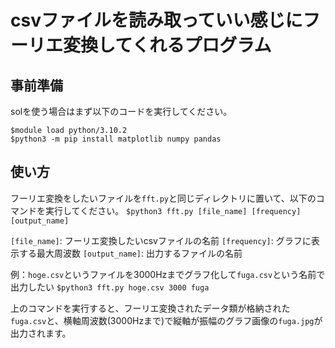 # csvファイルを読み取っていい感じにフーリエ変換してくれるプログラム

## 事前準備
solを使う場合はまず以下のコードを実行してください。

```
$module load python/3.10.2  
$python3 -m pip install matplotlib numpy pandas
```

## 使い方
フーリエ変換をしたいファイルを`fft.py`と同じディレクトリに置いて、以下のコマンドを実行してください。
`
$python3 fft.py [file_name] [frequency] [output_name]
`

`[file_name]`: フーリエ変換したいcsvファイルの名前
`[frequency]`: グラフに表示する最大周波数
`[output_name]`: 出力するファイルの名前


例：`hoge.csv`というファイルを3000Hzまでグラフ化して`fuga.csv`という名前で出力したい
`
$python3 fft.py hoge.csv 3000 fuga 
`

上のコマンドを実行すると、フーリエ変換されたデータ類が格納された`fuga.csv`と、横軸周波数(3000Hzまで)で縦軸が振幅のグラフ画像の`fuga.jpg`が出力されます。